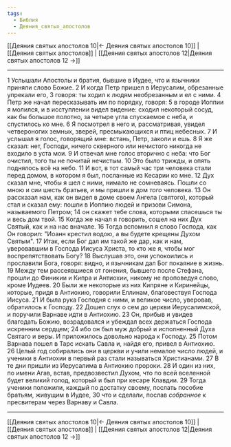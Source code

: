 ```yaml
---
tags:
  - Библия
  - Деяния_святых_апостолов
---
```

[[Деяния святых апостолов 10|← Деяния святых апостолов 10]] | [[Деяния святых апостолов]] | [[Деяния святых апостолов 12|Деяния святых апостолов 12 →]]

---
1 Услышали Апостолы и братия, бывшие в Иудее, что и язычники приняли слово Божие.
2 И когда Петр пришел в Иерусалим, обрезанные упрекали его,
3 говоря: ты ходил к людям необрезанным и ел с ними.
4 Петр же начал пересказывать им по порядку, говоря:
5 в городе Иоппии я молился, и в исступлении видел видение: сходил некоторый сосуд, как бы большое полотно, за четыре угла спускаемое с неба, и спустилось ко мне.
6 Я посмотрел в него и, рассматривая, увидел четвероногих земных, зверей, пресмыкающихся и птиц небесных.
7 И услышал я голос, говорящий мне: встань, Петр, заколи и ешь.
8 Я же сказал: нет, Господи, ничего скверного или нечистого никогда не входило в уста мои.
9 И отвечал мне голос вторично с неба: что Бог очистил, того ты не почитай нечистым.
10 Это было трижды, и опять поднялось всё на небо.
11 И вот, в тот самый час три человека стали перед домом, в котором я был, посланные из Кесарии ко мне.
12 Дух сказал мне, чтобы я шел с ними, нимало не сомневаясь. Пошли со мною и сии шесть братьев, и мы пришли в дом <I>того</I> человека.
13 Он рассказал нам, как он видел в доме своем Ангела (святого), который стал и сказал ему: пошли в Иоппию людей и призови Симона, называемого Петром;
14 он скажет тебе слова, которыми спасешься ты и весь дом твой.
15 Когда же начал я говорить, сошел на них Дух Святый, как и на нас вначале.
16 Тогда вспомнил я слово Господа, как Он говорил: "Иоанн крестил водою, а вы будете крещены Духом Святым".
17 Итак, если Бог дал им такой же дар, как и нам, уверовавшим в Господа Иисуса Христа, то кто же я, чтобы мог воспрепятствовать Богу?
18 Выслушав это, они успокоились и прославили Бога, говоря: видно, и язычникам дал Бог покаяние в жизнь.
19 Между тем рассеявшиеся от гонения, бывшего после Стефана, прошли до Финикии и Кипра и Антиохии, никому не проповедуя слово, кроме Иудеев.
20 Были же некоторые из них Кипряне и Киринейцы, которые, придя в Антиохию, говорили Еллинам, благовествуя Господа Иисуса.
21 И была рука Господня с ними, и великое число, уверовав, обратилось к Господу.
22 Дошел слух о сем до церкви Иерусалимской, и поручили Варнаве идти в Антиохию.
23 Он, прибыв и увидев благодать Божию, возрадовался и убеждал всех держаться Господа искренним сердцем;
24 ибо он был муж добрый и исполненный Духа Святаго и веры. И приложилось довольно народа к Господу.
25 Потом Варнава пошел в Тарс искать Савла и, найдя его, привел в Антиохию.
26 Целый год собирались они в церкви и учили немалое число людей, и ученики в Антиохии в первый раз стали называться Христианами.
27 В те дни пришли из Иерусалима в Антиохию пророки.
28 И один из них, по имени Агав, встав, предвозвестил Духом, что по всей вселенной будет великий голод, который и был при кесаре Клавдии.
29 Тогда ученики положили, каждый по достатку своему, послать пособие братьям, живущим в Иудее,
30 что и сделали, послав <I>собранное</I> к пресвитерам через Варнаву и Савла.

---
[[Деяния святых апостолов 10|← Деяния святых апостолов 10]] | [[Деяния святых апостолов]] | [[Деяния святых апостолов 12|Деяния святых апостолов 12 →]]